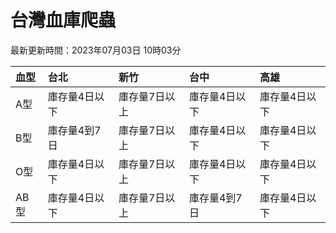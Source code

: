 # 台灣血庫爬蟲

最新更新時間：2023年07月03日 10時03分

| 血型   | 台北      | 新竹      | 台中      | 高雄      |
|:-----|:--------|:--------|:--------|:--------|
| A型   | 庫存量4日以下 | 庫存量7日以上 | 庫存量4日以下 | 庫存量4日以下 |
| B型   | 庫存量4到7日 | 庫存量7日以上 | 庫存量4日以下 | 庫存量4日以下 |
| O型   | 庫存量4日以下 | 庫存量7日以上 | 庫存量4日以下 | 庫存量4日以下 |
| AB型  | 庫存量4日以下 | 庫存量7日以上 | 庫存量4到7日 | 庫存量4日以下 |